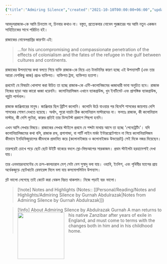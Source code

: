 ```yaml
---
{"title":"Admiring Silence","created":"2021-10-10T00:00:00+06:00","updated":"2023-07-11T11:30:23+06:00","read_count":"1","authors":["Abdulrazak Gurnah"],"isbn10":1565843495,"rating":5,"reviewed":true,"log":[{"status":"Read","timestamp":"2021-10-11T00:00:00+06:00"},{"status":"To Read","timestamp":"2021-10-10T00:00:00+06:00"}],"tags":["african","colonialism","european","novel"],"status":"Read","dg-publish":true,"dg-note-icon":2,"dg-metatags":{"og:image":"https://images-na.ssl-images-amazon.com/images/S/compressed.photo.goodreads.com/books/1328752403i/77819.jpg"},"cover":"https://images-na.ssl-images-amazon.com/images/S/compressed.photo.goodreads.com/books/1328752403i/77819.jpg","dg-path":"Reading/Books/Read/Admiring Silence by Abdulrazak Gurnah.md","permalink":"/reading/books/read/admiring-silence-by-abdulrazak-gurnah/","metatags":{"og:image":"https://images-na.ssl-images-amazon.com/images/S/compressed.photo.goodreads.com/books/1328752403i/77819.jpg"},"dgPassFrontmatter":true,"noteIcon":2}
---
```


আবদুলরাজাক-কে আমি চিনতাম না, চিনবার কথাও না। বস্তুত, প্রত্যেকবার নোবেল পুরষ্কারের পর আমি নতুন একজন সাহিত্যিকের সাথে পরিচিত হই।

রাজাকের নোবেলপ্রাপ্তির কারণটা এই:

> …for his uncompromising and compassionate penetration of the effects of colonialism and the fates of the refugee in the gulf between cultures and continents.

রাজাকের উপন্যাসের কথা বলতে গিয়ে ব্যক্তি রাজাক-কে নিয়ে এত টানাটানির কারণ হচ্ছে এই উপন্যাসটি (এবং তার আরো বেশকিছু কাজ) প্রচণ্ড ব্যক্তিগত। ব্যক্তিগত ট্রমা, ব্যক্তিগত হতাশা।

প্রথমেই যে বিষয়টা খোলাসা করা উচিত তা হচ্ছে রাজাক-কে এন্টি-কলোনিজমের ধ্বজাধারী ভাবা অনুচিত হবে। রাজাক নিজের ছাড়া আর কারো ধ্বজা ধরেননি। কলোনিয়ালিজম এখানে ব্যাকগ্রাউন্ড, খুব ইনটিমেট এবং প্রাসঙ্গিক ব্যাকগ্রাউন্ড, গল্পটা পার্সনাল।

রাজাক জাঞ্জিবারের মানুষ। জাঞ্জিবার ছিল ব্রিটিশ কলোনি। কলোনি উঠে যাওয়ার পর বিদেশি শাসকের জায়গায় দেশি শাসকের শোষণ দেখতে হয়েছে। অর্থাৎ, পুরো দায়টা ঠিক কলোনিয়াল মাস্টারদের না। ফলতঃ রাজাক, কী কলোনিয়াল মাস্টার, কী দেশি লুটেরা, কারুর প্রতিই তার ডিসটেস্ট প্রকাশে পিছপা হননি।

এখন আসি লেখার বিষয়ে। রাজাকের লেখার স্টাইলে প্রথমে যে শব্দটা মাথায় আসে তা হচ্ছে 'পেনেট্রেটিং'। যদি কলোনিয়ালিজমের কথা বলি, রাজাক রঅ, প্রপাগান্ডা, বা পার্টি লাইন মার্কা ইন্টারপ্রেটেশানে না গিয়ে কলোনিয়ালিজম কীভাবে ইনডিভিজুয়ালের জীবনকে প্রভাবিত করে (কলোনাইজার ও কলোনাইজড উভয়েরই) সেই দিকে নজর দিয়েছেন।

তারপরেই চোখে পড়ে ছোট ছোট উইটি বাক্যের বদলে স্লো-বিল্ডআপের সারকাজম। প্রথম স্টাইলটা হরহামেশাই দেখা যায়। 

তার এনভায়রনমেন্টের যে ক্রস-কালচারাল মেশ্ সেটা বেশ সুস্বাদু বলা যায়। ওহাবি, ইংলিশ, এবং পৃথিবীর ম্যাপের প্রায় অর্ধেকজুড়ে ছোটখাটো রেফারেন্স মিলে বলা যায় কসমোপলিটান উপন্যাস।

প্লট ভালো লেগেছে তাই ক্যোট করা থেকল বিরত থাকলাম। নিজে পড়াই বরং ভালো।

> [!note] Notes and Highlights
> (Notes:: [[Personal/Reading/Notes and Highlights/Admiring Silence by Gurnah Abdulrazak\|Notes from Admiring Silence by Gurnah Abdulrazak]])

> [!info] About Admiring Silence by Abdulrazak Gurnah
> <img src="https://images-na.ssl-images-amazon.com/images/S/compressed.photo.goodreads.com/books/1328752403i/77819.jpg" style="float: left; width: 150px; height: auto; margin-right: 1em;" /> A man returns to his native Zanzibar after years of exile in England, and must come to terms with the changes both in him and in his childhood home.
